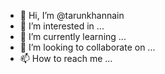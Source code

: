 - 👋 Hi, I’m @tarunkhannain
- 👀 I’m interested in ...
- 🌱 I’m currently learning ...
- 💞️ I’m looking to collaborate on ...
- 📫 How to reach me ...

<!---
tarunkhannain/tarunkhannain is a ✨ special ✨ repository because its `README.md` (this file) appears on your GitHub profile.
You can click the Preview link to take a look at your changes.
--->

